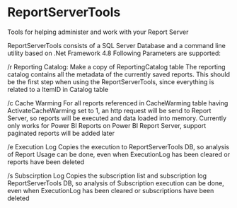 # ReportServerTools
Tools for helping administer and work with your Report Server

ReportServerTools consists of a SQL Server Database and a command line utility based on .Net Framework 4.8
Following Parameters are supported:

/r Reporting Catalog: Make a copy of ReportingCatalog table
The reporting catalog contains all the metadata of the currently saved reports. This should be the first step when using the ReportServerTools, since everything is related to a ItemID in Catalog table

/c Cache Warming
For all reports referenced in CacheWarming table having ActivateCacheWarming set to 1, an http request will be send to Report Server, so reports will be executed and data loaded into memory. 
Currently only works for Power BI Reports on Power BI Report Server, support paginated reports will be added later

/e Execution Log
Copies the execution to ReportServerTools DB, so analysis of Report Usage can be done, even when ExecutionLog has been cleared or reports have been deleted

/s Subscirption Log
Copies the subscription list and subscription log  ReportServerTools DB, so analysis of Subscription execution can be done, even when ExecutionLog has been cleared or subscriptions have been deleted

